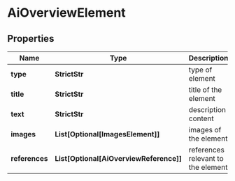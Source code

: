 # AiOverviewElement


## Properties

| Name | Type | Description | Notes |
|------------ | ------------- | ------------- | -------------|
**type** | **StrictStr** | type of element |[optional]|
**title** | **StrictStr** | title of the element |[optional]|
**text** | **StrictStr** | description content |[optional]|
**images** | **List[Optional[ImagesElement]]** | images of the element |[optional]|
**references** | **List[Optional[AiOverviewReference]]** | references relevant to the element |[optional]|